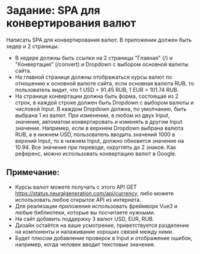 # Задание: SPA для конвертирования валют

Написать SPA для конвертирования валют. В приложении должен быть хедер и 2 страницы:

* В хедере должны быть ссылки на 2 страницы "Главная" (/) и "Конвертация" (/convert) и Dropdown с выбором основной валюты сайта.
* На главной странице должны отображаться курсы валют по отношению к основной валюте сайта, если основная валюта RUB, то пользователь видит, что 1 USD = 91.45 RUB, 1 EUR = 101.74 RUB.
* На странице конвертации должна быть форма, состоящая из 2 строк, в каждой строке должен быть Dropdown с выбором валюты и числовой Input. В каждом Dropdown должна, по умолчанию, быть выбрана 1 из валют. При изменении, в любом из двух Input, значения, автоматом конвертировать и изменять в другом Input значение. Например, если в верхнем Dropdown выбрана валюта RUB, а в нижнем USD, пользователь вводить значений 1000 в верхний Input, то в нижнем Input, должно обновится значение на 10.94. Все значение при переводе, округлять до 2 знаков. Как референс, можно использовать конвертацию валют в Google.

## Примечание:
* Курсы валют можете получать с этого API GET https://status.neuralgeneration.com/api/currency, либо можете использовать любое открытое API из интернета.
* Для реализации приложения использовать фреймворк Vue3 и любые библиотеки, которые вы посчитаете нужными.
* На сайт добавить поддержку 3 валют USD, EUR, RUB.
* Дизайн остаётся на ваше усмотрение, приветствуется разделение на компоненты и налаживание хороших связей между ними.
* Будет плюсом добавление проверок в Input и отображение ошибок, например, когда человек вводит текстовые значения.